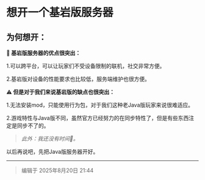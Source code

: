 # 想开一个基岩版服务器

## 为何想开：

**🥳 基岩版服务器的优点很突出：**

1.可以跨平台，可以让玩家们不受设备限制的联机，社交非常方便。

2.基岩版对设备的性能要求也比较低，服务端维护也很方便。

**⚠️ 但是对于我们来说基岩版的缺点也很突出：**

1.无法安装mod，只能使用行为包，对于我们这种老Java版玩家来说很难适应。

2.游戏特性与Java版不同，虽然官方已经努力的在同步特性了，但是有些东西注定是同步不了的。


> *此外：我还没有时间🤯。*

以后再说吧，先把Java版服务器开好。

-----

>编辑于 2025年8月20日 21:44
